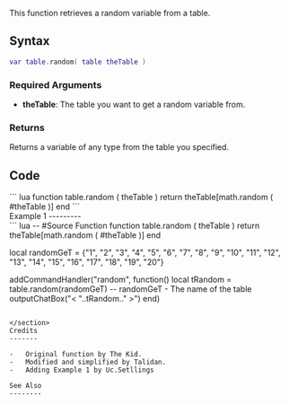 <lowercasetitle></lowercasetitle>

This function retrieves a random variable from a table.

Syntax
------

``` lua
var table.random( table theTable )
```

### Required Arguments

-   **theTable**: The table you want to get a random variable from.

### Returns

Returns a variable of any type from the table you specified.

Code
----

<section name="Server and Client Side Script" class="both" show="true">
``` lua
function table.random ( theTable )
    return theTable[math.random ( #theTable )]
end
```

</section>
Example 1
---------

<section name="Server" class="server" show="true">
``` lua
-- #Source Function
function table.random ( theTable )
    return theTable[math.random ( #theTable )]
end



local randomGeT = {"1", "2", "3", "4", "5", "6", "7", "8", "9", "10", "11", "12", "13", "14", "15", "16", "17", "18", "19", "20"}

addCommandHandler("random", function()
   local tRandom = table.random(randomGeT) -- randomGeT - The name of the table
   outputChatBox("< "..tRandom.." >")
end)
```

</section>
Credits
-------

-   Original function by The Kid.
-   Modified and simplified by Talidan.
-   Adding Example 1 by Uc.Setllings

See Also
--------
